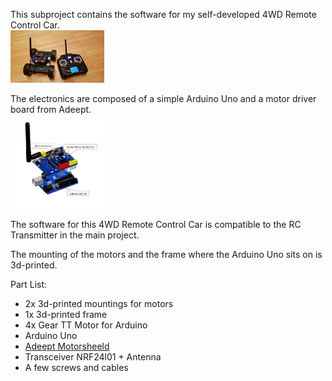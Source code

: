 This subproject contains the software for my self-developed 4WD Remote Control Car. <br />
<img src="/projects/4WD_RC_Car_AddeptDriverBoard/pics/20181220_181335.jpg" width="150"/>

The electronics are composed of a simple Arduino Uno and a motor driver board from Adeept. <br />
<img src="/projects/4WD_RC_Car_AddeptDriverBoard/pics/7501327fc2.jpg" width="150"/>

The software for this 4WD Remote Control Car is compatible to the RC Transmitter in the main project. 

The mounting of the motors and the frame where the Arduino Uno sits on is 3d-printed.

Part List:
* 2x 3d-printed mountings for motors
* 1x 3d-printed frame
* 4x Gear TT Motor for Arduino
* Arduino Uno
* [Adeept Motorsheeld](http://www.adeept.com/motorshield-for-uno_p0088.html)
* Transceiver NRF24l01 + Antenna
* A few screws and cables 

